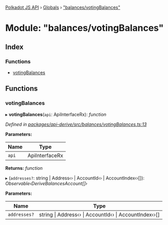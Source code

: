 [Polkadot JS API](../README.md) › [Globals](../globals.md) › ["balances/votingBalances"](_balances_votingbalances_.md)

# Module: "balances/votingBalances"

## Index

### Functions

* [votingBalances](_balances_votingbalances_.md#votingbalances)

## Functions

###  votingBalances

▸ **votingBalances**(`api`: ApiInterfaceRx): *function*

*Defined in [packages/api-derive/src/balances/votingBalances.ts:13](https://github.com/polkadot-js/api/blob/844d1a2928/packages/api-derive/src/balances/votingBalances.ts#L13)*

**Parameters:**

Name | Type |
------ | ------ |
`api` | ApiInterfaceRx |

**Returns:** *function*

▸ (`addresses?`: string | Address‹› | AccountId‹› | AccountIndex‹›[]): *Observable‹DeriveBalancesAccount[]›*

**Parameters:**

Name | Type |
------ | ------ |
`addresses?` | string &#124; Address‹› &#124; AccountId‹› &#124; AccountIndex‹›[] |
